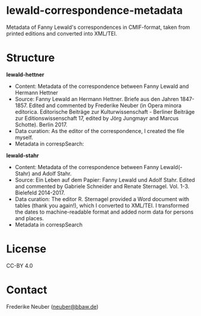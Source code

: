 # lewald-correspondence-metadata

Metadata of Fanny Lewald's correspondences in CMIF-format, taken from printed editions and converted into XML/TEI.

# Structure

**lewald-hettner**
- Content: Metadata of the correspondence between Fanny Lewald and Hermann Hettner
- Source: Fanny Lewald an Hermann Hettner. Briefe aus den Jahren 1847-1857. Edited and commented by Frederike Neuber (in Opera minora editorica. Editorische Beiträge zur Kulturwissenschaft - Berliner Beiträge zur Editionswissenschaft 17, edited by Jörg Jungmayr and Marcus Schotte). Berlin 2017.
- Data curation: As the editor of the correspondence, I created the file myself.
- Metadata in correspSearch:

**lewald-stahr**
- Content: Metadata of the correspondence between Fanny Lewald(-Stahr) and Adolf Stahr.
- Source: Ein Leben auf dem Papier: Fanny Lewald und Adolf Stahr. Edited and commented by Gabriele Schneider and Renate Sternagel. Vol. 1-3. Bielefeld 2014-2017.
- Data curation: The editor R. Sternagel provided a Word document with tables (thank you again!), which I converted to XML/TEI. I transformed the dates to machine-readable format and added norm data for persons and places.
- Metadata in correspSearch

# License

CC-BY 4.0

# Contact

Frederike Neuber (neuber@bbaw.de)


